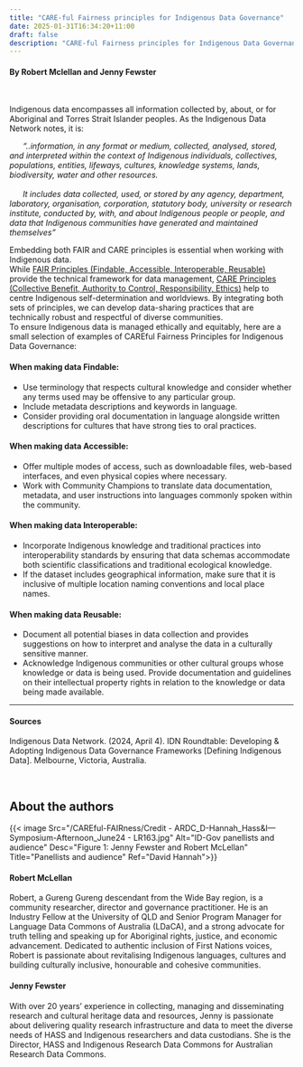 ```yaml
---
title: "CARE-ful Fairness principles for Indigenous Data Governance"
date: 2025-01-31T16:34:20+11:00
draft: false
description: "CARE-ful Fairness principles for Indigenous Data Governance"
---
```


#### By Robert Mclellan and Jenny Fewster


<br>

Indigenous data encompasses all information collected by, about, or for Aboriginal and Torres Strait Islander peoples. As the Indigenous Data Network notes, it is: 

&nbsp;&nbsp;&nbsp;&nbsp;&nbsp;&nbsp;_“..information, in any format or medium, collected, analysed, stored, and interpreted within the context of Indigenous individuals, collectives, populations, entities, lifeways, cultures, knowledge systems, lands, biodiversity, water and other resources.  
<br>
&nbsp;&nbsp;&nbsp;&nbsp;&nbsp;&nbsp;It includes data collected, used, or stored by any agency, department, laboratory, organisation, corporation, statutory body, university or research institute, conducted by, with, and about Indigenous people or people, and data that Indigenous communities have generated and maintained themselves”_

Embedding both FAIR and CARE principles is essential when working with Indigenous data. 
<br>
While [FAIR Principles (Findable, Accessible, Interoperable, Reusable)](https://ardc.edu.au/resource-hub/making-data-fair/) provide the technical framework for data management, [CARE Principles (Collective Benefit, Authority to Control, Responsibility, Ethics)](https://ardc.edu.au/resource/the-care-principles/) help to centre Indigenous self-determination and worldviews. By integrating both sets of principles, we can develop data-sharing practices that are technically robust and respectful of diverse communities. 
<br>
To ensure Indigenous data is managed ethically and equitably, here are a small selection of examples of CAREful Fairness Principles for Indigenous Data Governance:
<br>

#### When making data Findable:
- Use terminology that respects cultural knowledge and consider whether any terms used may be offensive to any particular group.
- Include metadata descriptions and keywords in language. 
- Consider providing oral documentation in language alongside written descriptions for cultures that have strong ties to oral practices.

#### When making data Accessible:
- Offer multiple modes of access, such as downloadable files, web-based interfaces, and even physical copies where necessary.
- Work with Community Champions to translate data documentation, metadata, and user instructions into languages commonly spoken within the community. 

#### When making data Interoperable:
- Incorporate Indigenous knowledge and traditional practices into interoperability standards by ensuring that data schemas accommodate both scientific classifications and traditional ecological knowledge.
- If the dataset includes geographical information, make sure that it is inclusive of multiple location naming conventions and local place names.

#### When making data Reusable:
- Document all potential biases in data collection and provides suggestions on how to interpret and analyse the data in a culturally sensitive manner.
- Acknowledge Indigenous communities or other cultural groups whose knowledge or data is being used.  Provide documentation and guidelines on their intellectual property rights in relation to the knowledge or data being made available.


__________
#### Sources
Indigenous Data Network. (2024, April 4). IDN Roundtable: Developing & Adopting Indigenous Data Governance Frameworks [Defining Indigenous Data]. Melbourne, Victoria, Australia.

<br>

## About the authors

{{< image Src="/CAREful-FAIRness/Credit - ARDC_D-Hannah_Hass&I—Symposium-Afternoon_June24 - LR163.jpg" Alt="ID-Gov panellists and audience" Desc="Figure 1: Jenny Fewster and Robert McLellan" Title="Panellists and audience" Ref="David Hannah">}}

#### Robert McLellan
Robert, a Gureng Gureng descendant from the Wide Bay region, is a community researcher, director and governance practitioner. He is an Industry Fellow at the University of QLD and Senior Program Manager for Language Data Commons of Australia (LDaCA), and a strong advocate for truth telling and speaking up for Aboriginal rights, justice, and economic advancement. Dedicated to authentic inclusion of First Nations voices, Robert is passionate about revitalising Indigenous languages, cultures and building culturally inclusive, honourable and cohesive communities.

#### Jenny Fewster
With over 20 years’ experience in collecting, managing and disseminating research and cultural heritage data and resources, Jenny is passionate about delivering quality research infrastructure and data to meet the diverse needs of HASS and Indigenous researchers and data custodians. She is the Director, HASS and Indigenous Research Data Commons for Australian Research Data Commons.
